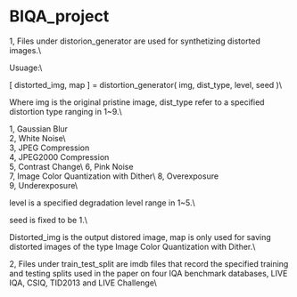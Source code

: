 # BIQA_project

1, Files under distorion_generator are used for synthetizing distorted images.\

Usuage:\

[ distorted_img, map ] = distortion_generator( img, dist_type, level, seed )\

Where img is the original pristine image, dist_type refer to a specified distortion type ranging in 1~9.\

1, Gaussian Blur\
2, White Noise\  
3, JPEG Compression\
4, JPEG2000 Compression\
5, Contrast Change\ 
6, Pink Noise\
7, Image Color Quantization with Dither\ 
8, Overexposure\
9, Underexposure\

level is a specified degradation level range in 1~5.\ 

seed is fixed to be 1.\ 

Distorted_img is the output distored image, map is only used for saving distorted images of the type Image Color Quantization with Dither.\  

2, Files under train_test_split are imdb files that record the specified training and testing splits used in the paper on four IQA benchmark databases, LIVE IQA, CSIQ, TID2013 and LIVE Challenge\
